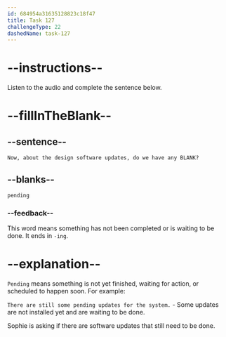 ```yaml
---
id: 684954a31635128823c18f47
title: Task 127
challengeType: 22
dashedName: task-127
---
```


<!-- (audio) Sophie: Now, about the design software updates, do we have any pending? -->

# --instructions--

Listen to the audio and complete the sentence below.

# --fillInTheBlank--

## --sentence--

`Now, about the design software updates, do we have any BLANK?`

## --blanks--

`pending`

### --feedback--

This word means something has not been completed or is waiting to be done. It ends in `-ing`.

# --explanation--

`Pending` means something is not yet finished, waiting for action, or scheduled to happen soon. For example:

`There are still some pending updates for the system.` - Some updates are not installed yet and are waiting to be done.

Sophie is asking if there are software updates that still need to be done.
